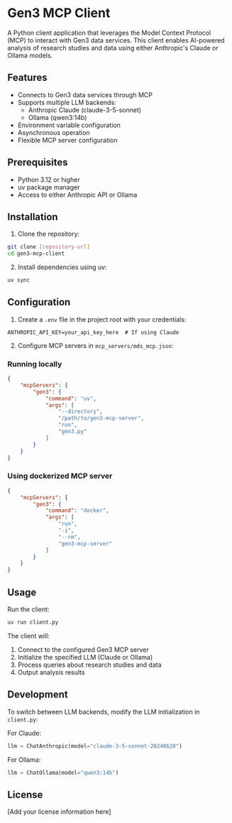 # Gen3 MCP Client

A Python client application that leverages the Model Context Protocol (MCP) to interact with Gen3 data services. This client enables AI-powered analysis of research studies and data using either Anthropic's Claude or Ollama models.

## Features

- Connects to Gen3 data services through MCP
- Supports multiple LLM backends:
  - Anthropic Claude (claude-3-5-sonnet)
  - Ollama (qwen3:14b)
- Environment variable configuration
- Asynchronous operation
- Flexible MCP server configuration

## Prerequisites

- Python 3.12 or higher
- uv package manager
- Access to either Anthropic API or Ollama

## Installation

1. Clone the repository:
```bash
git clone [repository-url]
cd gen3-mcp-client
```

2. Install dependencies using uv:
```bash
uv sync
```

## Configuration

1. Create a `.env` file in the project root with your credentials:
```env
ANTHROPIC_API_KEY=your_api_key_here  # If using Claude
```

2. Configure MCP servers in `mcp_servers/mds_mcp.json`:

### Running locally

```json
{
    "mcpServers": {
        "gen3": {
            "command": "uv",
            "args": [
                "--directory",
                "/path/to/gen3-mcp-server",
                "run",
                "gen3.py"
            ]
        }
    }
}
```

### Using dockerized MCP server

```json
{
    "mcpServers": {
        "gen3": {
            "command": "docker",
            "args": [
                "run",
                "-i",
                "--rm",
                "gen3-mcp-server"
            ]
        }
    }
}
```

## Usage

Run the client:

```bash
uv run client.py
```

The client will:
1. Connect to the configured Gen3 MCP server
2. Initialize the specified LLM (Claude or Ollama)
3. Process queries about research studies and data
4. Output analysis results

## Development

To switch between LLM backends, modify the LLM initialization in `client.py`:

For Claude:
```python
llm = ChatAnthropic(model="claude-3-5-sonnet-20240620")
```

For Ollama:
```python
llm = ChatOllama(model="qwen3:14b")
```

## License

[Add your license information here]
